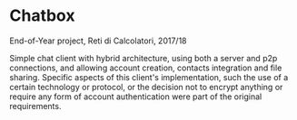 # Chatbox
End-of-Year project, Reti di Calcolatori, 2017/18

Simple chat client with hybrid architecture, using both a server and p2p connections, and allowing account creation, 
contacts integration and file sharing.
Specific aspects of this client's implementation, such the use of a certain technology or protocol, or the decision 
not to encrypt anything or require any form of account authentication were part of the original requirements.
